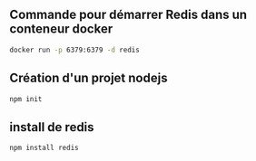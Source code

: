 ## Commande pour démarrer Redis dans un conteneur docker
```bash
docker run -p 6379:6379 -d redis
``` 

## Création d'un projet nodejs
```bash
npm init
```

## install de redis
```bash
npm install redis
```